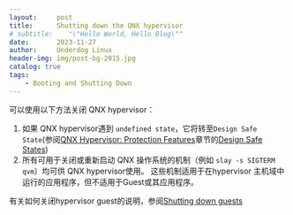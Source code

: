 ```yaml
---
layout:     post
title:      Shutting down the QNX hypervisor
# subtitle:    "\"Hello World, Hello Blog\""
date:       2023-11-27
author:     Underdog Linux
header-img: img/post-bg-2015.jpg
catalog: true
tags:
    - Booting and Shutting Down
---
```


可以使用以下方法关闭 QNX hypervisor：
1. 如果 QNX hypervisor遇到 `undefined state`，它将转至`Design Safe State`(参阅[QNX Hypervisor: Protection Features](https://www.qnx.com/developers/docs/7.1/com.qnx.doc.hypervisor.user/topic/qhs/qhs.html)章节的[Design Safe States](https://www.qnx.com/developers/docs/7.1/com.qnx.doc.hypervisor.user/topic/qhs/dss.html))
2. 所有可用于关闭或重新启动 QNX 操作系统的机制（例如 `slay -s SIGTERM qvm`）均可供 QNX hypervisor使用。 
这些机制适用于在hypervisor 主机域中运行的应用程序，但不适用于Guest或其应用程序。

有关如何关闭hypervisor guest的说明，参阅[Shutting down guests](https://www.qnx.com/developers/docs/7.1/com.qnx.doc.hypervisor.user/topic/start/guest_stop.html)
